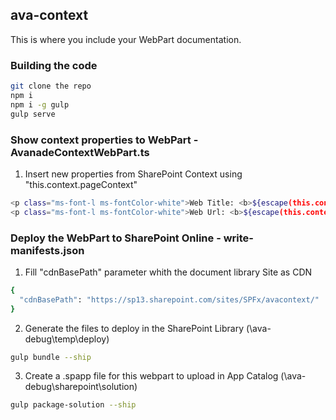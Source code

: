 ## ava-context

This is where you include your WebPart documentation.

### Building the code

```bash
git clone the repo
npm i
npm i -g gulp
gulp serve
```

### Show context properties to WebPart - AvanadeContextWebPart.ts

1) Insert new properties from SharePoint Context using "this.context.pageContext"

```bash
<p class="ms-font-l ms-fontColor-white">Web Title: <b>${escape(this.context.pageContext.web.title)}</b></p>
<p class="ms-font-l ms-fontColor-white">Web Url: <b>${escape(this.context.pageContext.web.absoluteUrl)}</b></p>
```

### Deploy the WebPart to SharePoint Online - write-manifests.json

1) Fill "cdnBasePath" parameter whith the document library Site as CDN

```bash
{
  "cdnBasePath": "https://sp13.sharepoint.com/sites/SPFx/avacontext/"
}
```

2) Generate the files to deploy in the SharePoint Library (\ava-debug\temp\deploy\)

```bash
gulp bundle --ship
```

3) Create a .spapp file for this webpart to upload in App Catalog (\ava-debug\sharepoint\solution\)

```bash
gulp package-solution --ship
```
